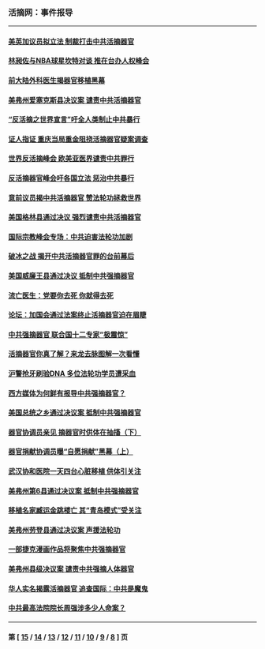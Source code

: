 ### 活摘网：事件报导
---
#### [美英加议员拟立法 制裁打击中共活摘器官](../../pages/nf5877/n13430251.md?03160430) 
#### [林昶佐与NBA球星坎特对谈 推在台办人权峰会](../../pages/nf5877/n13414467.md?03160430) 
#### [前大陆外科医生揭器官移植黑幕](../../pages/nf5877/n13401416.md?03160430) 
#### [美弗州爱塞克斯县决议案 谴责中共活摘器官](../../pages/nf5877/n13320919.md?03160430) 
#### [“反活摘之世界宣言”吁全人类制止中共暴行](../../pages/nf5877/n13259730.md?03160430) 
#### [证人指证 重庆当局重金阻挠活摘器官疑案调查](../../pages/nf5877/n13259127.md?03160430) 
#### [世界反活摘峰会 欧美亚医界谴责中共罪行](../../pages/nf5877/n13253550.md?03160430) 
#### [反活摘器官峰会吁各国立法 惩治中共暴行](../../pages/nf5877/n13245052.md?03160430) 
#### [意前议员揭中共活摘器官 赞法轮功拯救世界](../../pages/nf5877/n13203445.md?03160430) 
#### [美国格林县通过决议 强烈谴责中共活摘器官](../../pages/nf5877/n13119367.md?03160430) 
#### [国际宗教峰会专场：中共迫害法轮功加剧](../../pages/nf5877/n13088279.md?03160430) 
#### [破冰之战 揭开中共活摘器官罪的台前幕后](../../pages/nf5877/n13082457.md?03160430) 
#### [美国威廉王县通过决议 抵制中共强摘器官](../../pages/nf5877/n13056521.md?03160430) 
#### [流亡医生：党要你去死 你就得去死](../../pages/nf5877/n13052835.md?03160430) 
#### [论坛：加国会通过法案终止活摘器官迫在眉睫](../../pages/nf5877/n13029839.md?03160430) 
#### [中共强摘器官 联合国十二专家“极震惊”](../../pages/nf5877/n13024313.md?03160430) 
#### [活摘器官你真了解？来龙去脉图解一次看懂](../../pages/nf5877/n13013820.md?03160430) 
#### [沪警抢牙刷验DNA 多位法轮功学员遭采血](../../pages/nf5877/n12969218.md?03160430) 
#### [西方媒体为何鲜有报导中共强摘器官？](../../pages/nf5877/n12932034.md?03160430) 
#### [美国总统之乡通过决议案 抵制中共强摘器官](../../pages/nf5877/n12908242.md?03160430) 
#### [器官协调员亲见 摘器官时供体在抽搐（下）](../../pages/nf5877/n12898622.md?03160430) 
#### [器官捐献协调员曝“自愿捐献”黑幕（上）](../../pages/nf5877/n12878830.md?03160430) 
#### [武汉协和医院一天四台心脏移植 供体引关注](../../pages/nf5877/n12863175.md?03160430) 
#### [美弗州第6县通过决议案 抵制中共强摘器官](../../pages/nf5877/n12805218.md?03160430) 
#### [移植名家臧运金跳楼亡 其“青岛模式”受关注](../../pages/nf5877/n12803746.md?03160430) 
#### [美弗州劳登县通过决议案 声援法轮功](../../pages/nf5877/n12785715.md?03160430) 
#### [一部捷克漫画作品将聚焦中共强摘器官](../../pages/nf5877/n12785954.md?03160430) 
#### [美弗州县级决议案 谴责中共强摘人体器官](../../pages/nf5877/n12721290.md?03160430) 
#### [华人实名揭露活摘器官 追查国际：中共是魔鬼](../../pages/nf5877/n12691724.md?03160430) 
#### [中共最高法院院长周强涉多少人命案？](../../pages/nf5877/n12678074.md?03160430) 

---
#### 第 [ [15](./15.md?03160430) / [14](./14.md?03160430) / [13](./13.md?03160430) / [12](./12.md?03160430) / [11](./11.md?03160430) / [10](./10.md?03160430) / [9](./9.md?03160430) / [8](./8.md?03160430) ] 页
